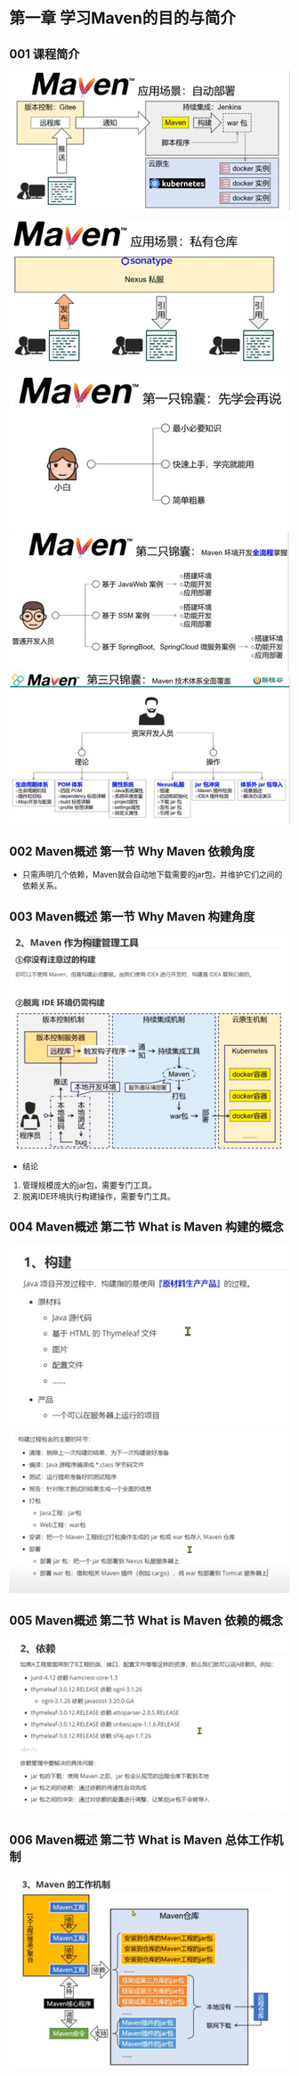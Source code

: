 # 第一章 学习Maven的目的与简介

## 001 课程简介
![应用场景1](images/001_a_apply.png)

![应用场景2](images/001_b_apply2.png)

![第一只锦囊](images/001_c_first_step.png)
![第二只锦囊](images/001_d_second_step.png)
![第三只锦囊](images/001_e_third_step.png)

## 002 Maven概述 第一节 Why Maven 依赖角度

- 只需声明几个依赖，Maven就会自动地下载需要的jar包，并维护它们之间的依赖关系。


## 003 Maven概述 第一节 Why Maven 构建角度

![构建流程](./images/003_a_build.png)

* 结论
1. 管理规模庞大的jar包，需要专门工具。
1. 脱离IDE环境执行构建操作，需要专门工具。

## 004 Maven概述 第二节 What is Maven 构建的概念

![构建的概念](./images/004_a_build1.png)
![构建的概念](./images/004_a_build2.png)

## 005 Maven概述 第二节 What is Maven 依赖的概念
![依赖的概念](./images/005_a_dependency.png)

## 006 Maven概述 第二节 What is Maven 总体工作机制
![总体工作机制](./images/006_a_working_mechanism.png)